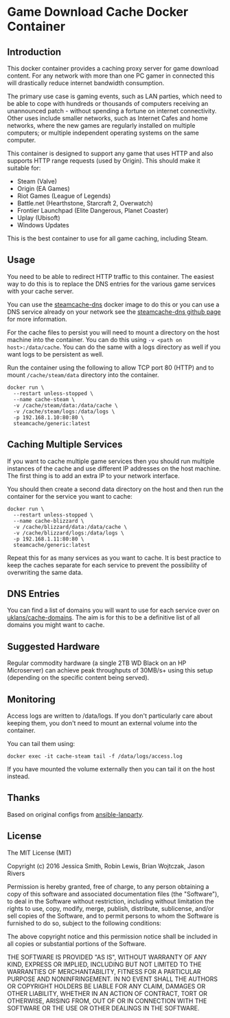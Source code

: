 # Game Download Cache Docker Container

## Introduction

This docker container provides a caching proxy server for game download content. For any network with more than one PC gamer in connected this will drastically reduce internet bandwidth consumption. 

The primary use case is gaming events, such as LAN parties, which need to be able to cope with hundreds or thousands of computers receiving an unannounced patch - without spending a fortune on internet connectivity. Other uses include smaller networks, such as Internet Cafes and home networks, where the new games are regularly installed on multiple computers; or multiple independent operating systems on the same computer.

This container is designed to support any game that uses HTTP and also supports HTTP range requests (used by Origin). This should make it suitable for:

 - Steam (Valve)
 - Origin (EA Games)
 - Riot Games (League of Legends)
 - Battle.net (Hearthstone, Starcraft 2, Overwatch)
 - Frontier Launchpad (Elite Dangerous, Planet Coaster)
 - Uplay (Ubisoft)
 - Windows Updates

This is the best container to use for all game caching, including Steam.

## Usage

You need to be able to redirect HTTP traffic to this container. The easiest way to do this is to replace the DNS entries for the various game services with your cache server.

You can use the [steamcache-dns](https://hub.docker.com/r/steamcache/steamcache-dns/) docker image to do this or you can use a DNS service already on your network see the [steamcache-dns github page](https://github.com/steamcache/steamcache-dns) for more information.

For the cache files to persist you will need to mount a directory on the host machine into the container. You can do this using `-v <path on host>:/data/cache`. You can do the same with a logs directory as well if you want logs to be persistent as well.

Run the container using the following to allow TCP port 80 (HTTP) and to mount `/cache/steam/data` directory into the container.

```
docker run \
  --restart unless-stopped \
  --name cache-steam \
  -v /cache/steam/data:/data/cache \
  -v /cache/steam/logs:/data/logs \
  -p 192.168.1.10:80:80 \
  steamcache/generic:latest
```

## Caching Multiple Services

If you want to cache multiple game services then you should run multiple instances of the cache and use different IP addresses on the host machine. The first thing is to add an extra IP to your network interface.

You should then create a second data directory on the host and then run the container for the service you want to cache:

```
docker run \
  --restart unless-stopped \
  --name cache-blizzard \
  -v /cache/blizzard/data:/data/cache \
  -v /cache/blizzard/logs:/data/logs \
  -p 192.168.1.11:80:80 \
  steamcache/generic:latest
```

Repeat this for as many services as you want to cache. It is best practice to keep the caches separate for each service to prevent the possibility of overwriting the same data.

## DNS Entries

You can find a list of domains you will want to use for each service over on [uklans/cache-domains](https://github.com/uklans/cache-domains). The aim is for this to be a definitive list of all domains you might want to cache.

## Suggested Hardware

Regular commodity hardware (a single 2TB WD Black on an HP Microserver) can achieve peak throughputs of 30MB/s+ using this setup (depending on the specific content being served).

## Monitoring

Access logs are written to /data/logs. If you don't particularly care about keeping them, you don't need to mount an external volume into the container.

You can tail them using:

```
docker exec -it cache-steam tail -f /data/logs/access.log
```

If you have mounted the volume externally then you can tail it on the host instead.

## Thanks

Based on original configs from [ansible-lanparty](https://github.com/ti-mo/ansible-lanparty).

## License

The MIT License (MIT)

Copyright (c) 2016 Jessica Smith, Robin Lewis, Brian Wojtczak, Jason Rivers

Permission is hereby granted, free of charge, to any person obtaining a copy
of this software and associated documentation files (the "Software"), to deal
in the Software without restriction, including without limitation the rights
to use, copy, modify, merge, publish, distribute, sublicense, and/or sell
copies of the Software, and to permit persons to whom the Software is
furnished to do so, subject to the following conditions:

The above copyright notice and this permission notice shall be included in
all copies or substantial portions of the Software.

THE SOFTWARE IS PROVIDED "AS IS", WITHOUT WARRANTY OF ANY KIND, EXPRESS OR
IMPLIED, INCLUDING BUT NOT LIMITED TO THE WARRANTIES OF MERCHANTABILITY,
FITNESS FOR A PARTICULAR PURPOSE AND NONINFRINGEMENT. IN NO EVENT SHALL THE
AUTHORS OR COPYRIGHT HOLDERS BE LIABLE FOR ANY CLAIM, DAMAGES OR OTHER
LIABILITY, WHETHER IN AN ACTION OF CONTRACT, TORT OR OTHERWISE, ARISING FROM,
OUT OF OR IN CONNECTION WITH THE SOFTWARE OR THE USE OR OTHER DEALINGS IN
THE SOFTWARE.

